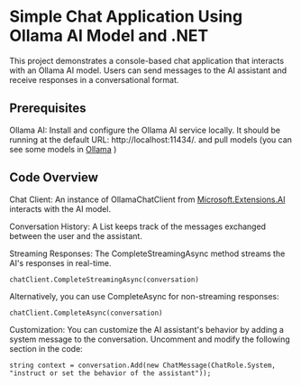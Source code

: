 # Simple Chat Application Using Ollama AI Model and .NET
This project demonstrates a console-based chat application that interacts with an Ollama AI model. Users can send messages to the AI assistant and receive responses in a conversational format.

## Prerequisites

Ollama AI: Install and configure the Ollama AI service locally. It should be running at the default URL: http://localhost:11434/.
and pull models (you can see some models in [Ollama](https://ollama.com/library) )

## Code Overview
Chat Client: An instance of OllamaChatClient from [Microsoft.Extensions.AI](https://www.nuget.org/packages/Microsoft.Extensions.AI) interacts with the AI model.

Conversation History: A List<ChatMessage> keeps track of the messages exchanged between the user and the assistant.

Streaming Responses: The CompleteStreamingAsync method streams the AI's responses in real-time.

``` chatClient.CompleteStreamingAsync(conversation) ```

Alternatively, you can use CompleteAsync for non-streaming responses:

```chatClient.CompleteAsync(conversation) ```

Customization: You can customize the AI assistant's behavior by adding a system message to the conversation. Uncomment and modify the following section in the code:

 ``` string context = conversation.Add(new ChatMessage(ChatRole.System, "instruct or set the behavior of the assistant")); ```
